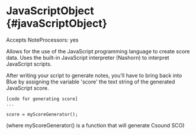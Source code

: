 JavaScriptObject {#javaScriptObject}
================

Accepts NoteProcessors: yes

Allows for the use of the JavaScript programming language to create
score data. Uses the built-in JavaScript interpreter (Nashorn) to
interpret JavaScript scripts.

After writing your script to generate notes, you\'ll have to bring back
into Blue by assigning the variable \'score\' the text string of the
generated JavaScript score.

    [code for generating score]
    ...
             
    score = myScoreGenerator();

(where myScoreGenerator() is a function that will generate Csound SCO)
